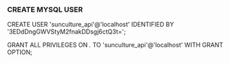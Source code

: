 ### CREATE MYSQL USER

CREATE USER 'sunculture_api'@'localhost' IDENTIFIED BY '3EDdDngGWVStyM2fnakDDsgj6ctQ3t=';

GRANT ALL PRIVILEGES ON _._ TO 'sunculture_api'@'localhost' WITH GRANT OPTION;

